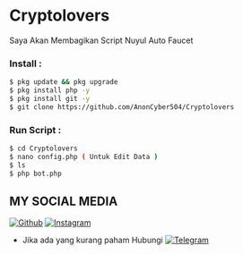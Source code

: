 # Cryptolovers
Saya Akan Membagikan Script Nuyul Auto Faucet

### Install :
````bash
$ pkg update && pkg upgrade 
$ pkg install php -y 
$ pkg install git -y
$ git clone https://github.com/AnonCyber504/Cryptolovers
````
### Run Script :
````bash
$ cd Cryptolovers
$ nano config.php ( Untuk Edit Data )
$ ls
$ php bot.php


````
## MY SOCIAL MEDIA
[![Github](https://img.shields.io/badge/Github-Follow-green?style=for-the-badge&logo=github)](https://github.com/AnonCyber504)
[![Instagram](https://img.shields.io/badge/Instagram-Follow-violet?style=for-the-badge&logo=instagram)](https://instagram.com/ojol_cyber_army)
* Jika ada yang kurang paham Hubungi
[![Telegram](https://img.shields.io/badge/telegram-Contact-cyan?style=for-the-badge&logo=telegram)](https://t.me/ANONOFFICIAL1)

